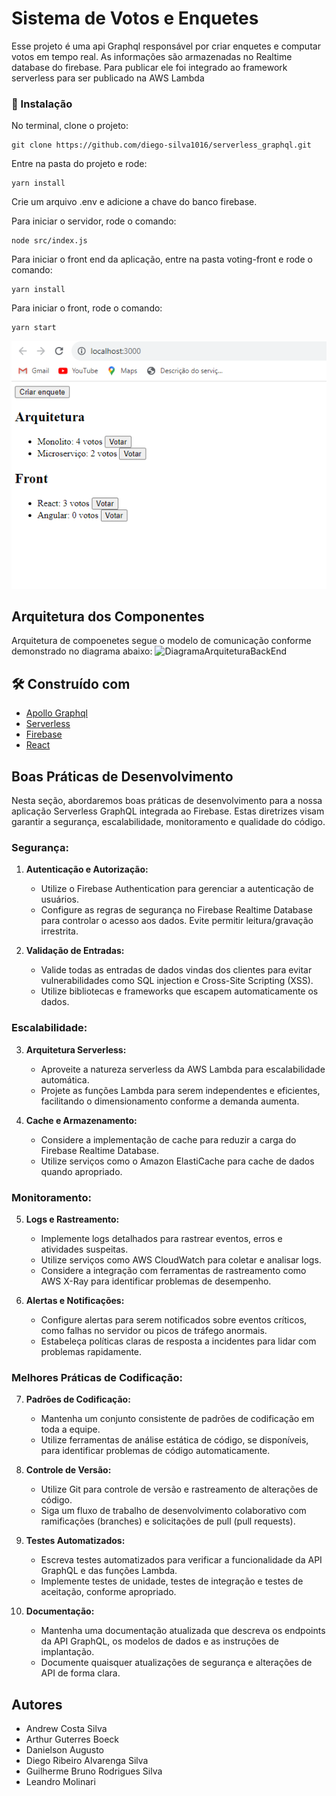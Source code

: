 # Sistema de Votos e Enquetes

Esse projeto é uma api Graphql responsável por criar enquetes e computar votos em tempo real. As informações são armazenadas no Realtime database do firebase. Para publicar ele foi integrado ao framework serverless para ser publicado na AWS Lambda

### 🔧 Instalação

No terminal, clone o projeto:

```
git clone https://github.com/diego-silva1016/serverless_graphql.git
```

Entre na pasta do projeto e rode:

```
yarn install
```

Crie um arquivo .env e adicione a chave do banco firebase.

Para iniciar o servidor, rode o comando:

```
node src/index.js
```

Para iniciar o front end da aplicação, entre na pasta voting-front e rode o comando:

```
yarn install
```

Para iniciar o front, rode o comando:

```
yarn start
```

![Alt text](image.png)

## Arquitetura dos Componentes

Arquitetura de compoenetes segue o modelo de comunicação conforme demonstrado no diagrama abaixo:
![DiagramaArquiteturaBackEnd](https://github.com/diego-silva1016/serverless_graphql/assets/10471827/4016e273-45eb-466f-9ffd-bc19bd42270e)


## 🛠️ Construído com

* [Apollo Graphql](https://www.apollographql.com/docs/apollo-server/)
* [Serverless](https://www.serverless.com/)
* [Firebase](https://firebase.google.com/?hl=pt)
* [React](https://react.dev/)


## Boas Práticas de Desenvolvimento

Nesta seção, abordaremos boas práticas de desenvolvimento para a nossa aplicação Serverless GraphQL integrada ao Firebase. Estas diretrizes visam garantir a segurança, escalabilidade, monitoramento e qualidade do código.

### Segurança:

1. **Autenticação e Autorização:**
   - Utilize o Firebase Authentication para gerenciar a autenticação de usuários.
   - Configure as regras de segurança no Firebase Realtime Database para controlar o acesso aos dados. Evite permitir leitura/gravação irrestrita.

2. **Validação de Entradas:**
   - Valide todas as entradas de dados vindas dos clientes para evitar vulnerabilidades como SQL injection e Cross-Site Scripting (XSS).
   - Utilize bibliotecas e frameworks que escapem automaticamente os dados.

### Escalabilidade:

3. **Arquitetura Serverless:**
   - Aproveite a natureza serverless da AWS Lambda para escalabilidade automática.
   - Projete as funções Lambda para serem independentes e eficientes, facilitando o dimensionamento conforme a demanda aumenta.

4. **Cache e Armazenamento:**
   - Considere a implementação de cache para reduzir a carga do Firebase Realtime Database.
   - Utilize serviços como o Amazon ElastiCache para cache de dados quando apropriado.

### Monitoramento:

5. **Logs e Rastreamento:**
   - Implemente logs detalhados para rastrear eventos, erros e atividades suspeitas.
   - Utilize serviços como AWS CloudWatch para coletar e analisar logs.
   - Considere a integração com ferramentas de rastreamento como AWS X-Ray para identificar problemas de desempenho.

6. **Alertas e Notificações:**
   - Configure alertas para serem notificados sobre eventos críticos, como falhas no servidor ou picos de tráfego anormais.
   - Estabeleça políticas claras de resposta a incidentes para lidar com problemas rapidamente.

### Melhores Práticas de Codificação:

7. **Padrões de Codificação:**
   - Mantenha um conjunto consistente de padrões de codificação em toda a equipe.
   - Utilize ferramentas de análise estática de código, se disponíveis, para identificar problemas de código automaticamente.

8. **Controle de Versão:**
   - Utilize Git para controle de versão e rastreamento de alterações de código.
   - Siga um fluxo de trabalho de desenvolvimento colaborativo com ramificações (branches) e solicitações de pull (pull requests).

9. **Testes Automatizados:**
   - Escreva testes automatizados para verificar a funcionalidade da API GraphQL e das funções Lambda.
   - Implemente testes de unidade, testes de integração e testes de aceitação, conforme apropriado.

10. **Documentação:**
    - Mantenha uma documentação atualizada que descreva os endpoints da API GraphQL, os modelos de dados e as instruções de implantação.
    - Documente quaisquer atualizações de segurança e alterações de API de forma clara.




## Autores

* Andrew Costa Silva
* Arthur Guterres Boeck
* Danielson Augusto
* Diego Ribeiro Alvarenga Silva
* Guilherme Bruno Rodrigues Silva
* Leandro Molinari
